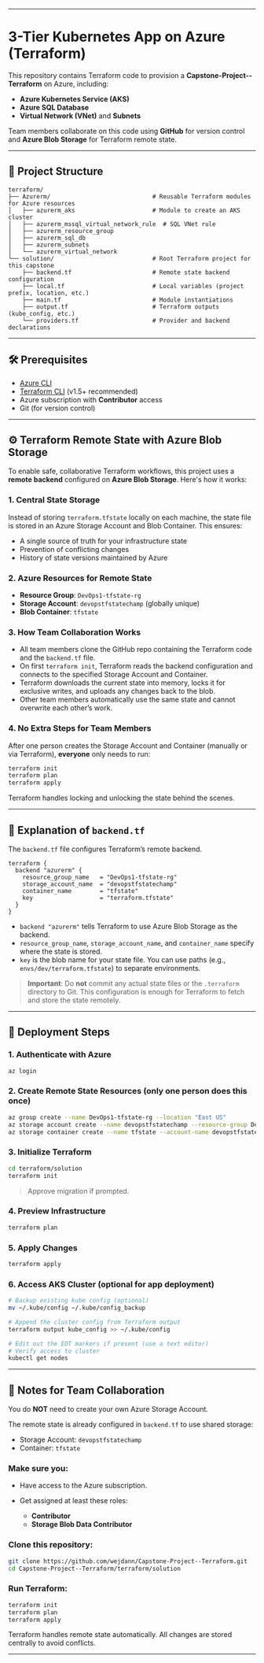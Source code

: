

---

# 3-Tier Kubernetes App on Azure (Terraform)

This repository contains Terraform code to provision a **Capstone-Project--Terraform** on Azure, including:

* **Azure Kubernetes Service (AKS)**
* **Azure SQL Database**
* **Virtual Network (VNet)** and **Subnets**

Team members collaborate on this code using **GitHub** for version control and **Azure Blob Storage** for Terraform remote state.

---

## 📁 Project Structure

```
terraform/
├── Azurerm/                             # Reusable Terraform modules for Azure resources
│   ├── azurerm_aks                      # Module to create an AKS cluster
│   ├── azurerm_mssql_virtual_network_rule  # SQL VNet rule
│   ├── azurerm_resource_group
│   ├── azurerm_sql_db
│   ├── azurerm_subnets
│   └── azurerm_virtual_network
└── solution/                            # Root Terraform project for this capstone
    ├── backend.tf                       # Remote state backend configuration
    ├── local.tf                         # Local variables (project prefix, location, etc.)
    ├── main.tf                          # Module instantiations
    ├── output.tf                        # Terraform outputs (kube_config, etc.)
    └── providers.tf                     # Provider and backend declarations
```

---

## 🛠 Prerequisites

* [Azure CLI](https://docs.microsoft.com/cli/azure/install-azure-cli)
* [Terraform CLI](https://www.terraform.io/downloads.html) (v1.5+ recommended)
* Azure subscription with **Contributor** access
* Git (for version control)

---

## ⚙️ Terraform Remote State with Azure Blob Storage

To enable safe, collaborative Terraform workflows, this project uses a **remote backend** configured on **Azure Blob Storage**. Here's how it works:

### 1. Central State Storage

Instead of storing `terraform.tfstate` locally on each machine, the state file is stored in an Azure Storage Account and Blob Container. This ensures:

* A single source of truth for your infrastructure state
* Prevention of conflicting changes
* History of state versions maintained by Azure

### 2. Azure Resources for Remote State

* **Resource Group**: `DevOps1-tfstate-rg`
* **Storage Account**: `devopstfstatechamp` (globally unique)
* **Blob Container**: `tfstate`

### 3. How Team Collaboration Works

* All team members clone the GitHub repo containing the Terraform code and the `backend.tf` file.
* On first `terraform init`, Terraform reads the backend configuration and connects to the specified Storage Account and Container.
* Terraform downloads the current state into memory, locks it for exclusive writes, and uploads any changes back to the blob.
* Other team members automatically use the same state and cannot overwrite each other’s work.

### 4. No Extra Steps for Team Members

After one person creates the Storage Account and Container (manually or via Terraform), **everyone** only needs to run:

```bash
terraform init
terraform plan
terraform apply
```

Terraform handles locking and unlocking the state behind the scenes.

---

## 📝 Explanation of `backend.tf`

The `backend.tf` file configures Terraform’s remote backend.

```hcl
terraform {
  backend "azurerm" {
    resource_group_name   = "DevOps1-tfstate-rg"
    storage_account_name  = "devopstfstatechamp"
    container_name        = "tfstate"
    key                   = "terraform.tfstate"
  }
}
```

* `backend "azurerm"` tells Terraform to use Azure Blob Storage as the backend.
* `resource_group_name`, `storage_account_name`, and `container_name` specify where the state is stored.
* `key` is the blob name for your state file. You can use paths (e.g., `envs/dev/terraform.tfstate`) to separate environments.

> **Important**: Do **not** commit any actual state files or the `.terraform` directory to Git. This configuration is enough for Terraform to fetch and store the state remotely.

---

## 🚀 Deployment Steps

### 1. Authenticate with Azure

```bash
az login
```

### 2. Create Remote State Resources (only one person does this once)

```bash
az group create --name DevOps1-tfstate-rg --location "East US"
az storage account create --name devopstfstatechamp --resource-group DevOps1-tfstate-rg --location "East US" --sku Standard_LRS --kind StorageV2
az storage container create --name tfstate --account-name devopstfstatechamp --auth-mode login
```

### 3. Initialize Terraform

```bash
cd terraform/solution
terraform init
```

> Approve migration if prompted.

### 4. Preview Infrastructure

```bash
terraform plan
```

### 5. Apply Changes

```bash
terraform apply
```

### 6. Access AKS Cluster (optional for app deployment)

```bash
# Backup existing kube config (optional)
mv ~/.kube/config ~/.kube/config_backup

# Append the cluster config from Terraform output
terraform output kube_config >> ~/.kube/config

# Edit out the EOT markers if present (use a text editor)
# Verify access to cluster
kubectl get nodes
```

---

## 👥 Notes for Team Collaboration

You do **NOT** need to create your own Azure Storage Account.

The remote state is already configured in `backend.tf` to use shared storage:

* Storage Account: `devopstfstatechamp`
* Container: `tfstate`

### Make sure you:

* Have access to the Azure subscription.
* Get assigned at least these roles:

  * **Contributor**
  * **Storage Blob Data Contributor**

### Clone this repository:

```bash
git clone https://github.com/wejdann/Capstone-Project--Terraform.git
cd Capstone-Project--Terraform/terraform/solution
```

### Run Terraform:

```bash
terraform init
terraform plan
terraform apply
```

Terraform handles remote state automatically. All changes are stored centrally to avoid conflicts.

---
